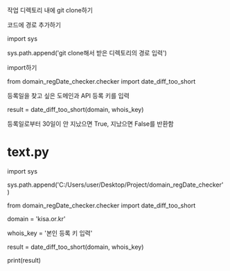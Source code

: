 작업 디렉토리 내에 git clone하기


코드에 경로 추가하기

import sys

sys.path.append('git clone해서 받은 디렉토리의 경로 입력')


import하기

from domain_regDate_checker.checker import date_diff_too_short


등록일을 찾고 싶은 도메인과 API 등록 키를 입력

result = date_diff_too_short(domain, whois_key)


등록일로부터 30일이 안 지났으면 True, 지났으면 False를 반환함







# text.py


import sys

sys.path.append('C:/Users/user/Desktop/Project/domain_regDate_checker')


from domain_regDate_checker.checker import date_diff_too_short


domain = 'kisa.or.kr'

whois_key = '본인 등록 키 입력'


result = date_diff_too_short(domain, whois_key)

print(result)
